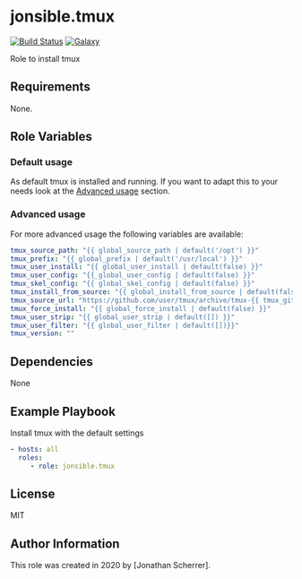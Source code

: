# jonsible.tmux

[![Build Status](https://travis-ci.com/jonsible/tmux.svg?branch=master)](https://travis-ci.com/jonsible/tmux)
[![Galaxy](https://img.shields.io/badge/galaxy-jonsible.tmux-blue.svg)](https://galaxy.ansible.com/jonsible/tmux/)

Role to install tmux

## Requirements

None.

## Role Variables

### Default usage

As default tmux is installed and running.
If you want to adapt this to your needs look at the [Advanced usage](#advanced-usage) section.

### Advanced usage

For more advanced usage the following variables are available:
```yaml
tmux_source_path: "{{ global_source_path | default('/opt') }}"
tmux_prefix: "{{ global_prefix | default('/usr/local') }}"
tmux_user_install: "{{ global_user_install | default(false) }}"
tmux_user_config: "{{_global_user_config | default(false) }}"
tmux_skel_config: "{{ global_skel_config | default(false) }}"
tmux_install_from_source: "{{ global_install_from_source | default(false) }}"
tmux_source_url: "https://github.com/user/tmux/archive/tmux-{{ tmux_git_version }}.tar.gz"
tmux_force_install: "{{ global_force_install | default(false) }}"
tmux_user_strip: "{{ global_user_strip | default([]) }}"
tmux_user_filter: "{{ global_user_filter | default([])}}"
tmux_version: ""
```

## Dependencies

None

## Example Playbook

Install tmux with the default settings
```yaml
- hosts: all
  roles:
     - role: jonsible.tmux
```

## License

MIT

## Author Information

This role was created in 2020 by [Jonathan Scherrer].
